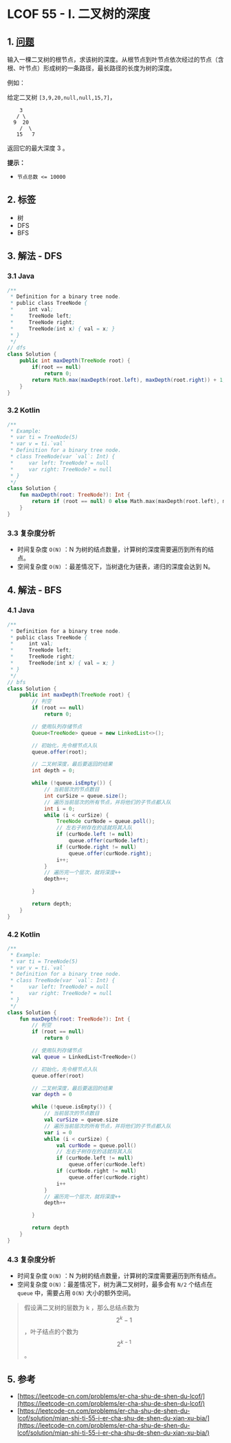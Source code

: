 # LCOF 55 - I. 二叉树的深度

## 1. [问题](https://leetcode-cn.com/problems/er-cha-shu-de-shen-du-lcof/)

输入一棵二叉树的根节点，求该树的深度。从根节点到叶节点依次经过的节点（含根、叶节点）形成树的一条路径，最长路径的长度为树的深度。

例如：

给定二叉树 `[3,9,20,null,null,15,7]`，

```text
    3
   / \
  9  20
    /  \
   15   7
```

返回它的最大深度 3 。

**提示：**

* `节点总数 <= 10000`

## 2. 标签

* 树
* DFS
* BFS

## 3. 解法 - DFS

### 3.1 Java

```java
/**
 * Definition for a binary tree node.
 * public class TreeNode {
 *     int val;
 *     TreeNode left;
 *     TreeNode right;
 *     TreeNode(int x) { val = x; }
 * }
 */
// dfs
class Solution {
    public int maxDepth(TreeNode root) {
        if(root == null)
            return 0;
        return Math.max(maxDepth(root.left), maxDepth(root.right)) + 1;
    }
}
```

### 3.2 Kotlin

```kotlin
/**
 * Example:
 * var ti = TreeNode(5)
 * var v = ti.`val`
 * Definition for a binary tree node.
 * class TreeNode(var `val`: Int) {
 *     var left: TreeNode? = null
 *     var right: TreeNode? = null
 * }
 */
class Solution {
    fun maxDepth(root: TreeNode?): Int {
        return if (root == null) 0 else Math.max(maxDepth(root.left), maxDepth(root.right)) + 1
    }
}
```

### 3.3 复杂度分析

* 时间复杂度 `O(N)` ：N 为树的结点数量，计算树的深度需要遍历到所有的结点。
* 空间复杂度 `O(N)` ：最差情况下，当树退化为链表，递归的深度会达到 N。

## 4. 解法 - BFS

### 4.1 Java

```java
/**
 * Definition for a binary tree node.
 * public class TreeNode {
 *     int val;
 *     TreeNode left;
 *     TreeNode right;
 *     TreeNode(int x) { val = x; }
 * }
 */
// bfs
class Solution {
    public int maxDepth(TreeNode root) {
        // 判空
        if (root == null)
            return 0;

        // 使用队列存储节点
        Queue<TreeNode> queue = new LinkedList<>();

        // 初始化，先令根节点入队
        queue.offer(root);

        // 二叉树深度，最后要返回的结果
        int depth = 0;

        while (!queue.isEmpty()) {
            // 当前层次的节点数目
            int curSize = queue.size();
            // 遍历当前层次的所有节点，并将他们的子节点都入队
            int i = 0;
            while (i < curSize) {
                TreeNode curNode = queue.poll();
                // 左右子树存在的话就将其入队
                if (curNode.left != null)
                    queue.offer(curNode.left);
                if (curNode.right != null)
                    queue.offer(curNode.right);
                i++;
            }
            // 遍历完一个层次，就将深度++
            depth++;

        }

        return depth;
    }
}
```

### 4.2 Kotlin

```kotlin
/**
 * Example:
 * var ti = TreeNode(5)
 * var v = ti.`val`
 * Definition for a binary tree node.
 * class TreeNode(var `val`: Int) {
 *     var left: TreeNode? = null
 *     var right: TreeNode? = null
 * }
 */
class Solution {
    fun maxDepth(root: TreeNode?): Int {
        // 判空
        if (root == null)
            return 0

        // 使用队列存储节点
        val queue = LinkedList<TreeNode>()

        // 初始化，先令根节点入队
        queue.offer(root)

        // 二叉树深度，最后要返回的结果
        var depth = 0

        while (!queue.isEmpty()) {
            // 当前层次的节点数目
            val curSize = queue.size
            // 遍历当前层次的所有节点，并将他们的子节点都入队
            var i = 0
            while (i < curSize) {
                val curNode = queue.poll()
                // 左右子树存在的话就将其入队
                if (curNode.left != null)
                    queue.offer(curNode.left)
                if (curNode.right != null)
                    queue.offer(curNode.right)
                i++
            }
            // 遍历完一个层次，就将深度++
            depth++

        }

        return depth
    }
}
```

### 4.3 复杂度分析

* 时间复杂度 `O(N)` ：N 为树的结点数量，计算树的深度需要遍历到所有结点。
* 空间复杂度 `O(N)`：最差情况下，树为满二叉树时，最多会有 `N/2` 个结点在 `queue` 中，需要占用 `O(N)` 大小的额外空间。

> 假设满二叉树的层数为 k ，那么总结点数为 $$2^k-1$$ ，叶子结点的个数为 $$2^{k-1}$$ 。

## 5. 参考

* [https://leetcode-cn.com/problems/er-cha-shu-de-shen-du-lcof/](https://leetcode-cn.com/problems/er-cha-shu-de-shen-du-lcof/)
* [https://leetcode-cn.com/problems/er-cha-shu-de-shen-du-lcof/solution/mian-shi-ti-55-i-er-cha-shu-de-shen-du-xian-xu-bia/](https://leetcode-cn.com/problems/er-cha-shu-de-shen-du-lcof/solution/mian-shi-ti-55-i-er-cha-shu-de-shen-du-xian-xu-bia/)

